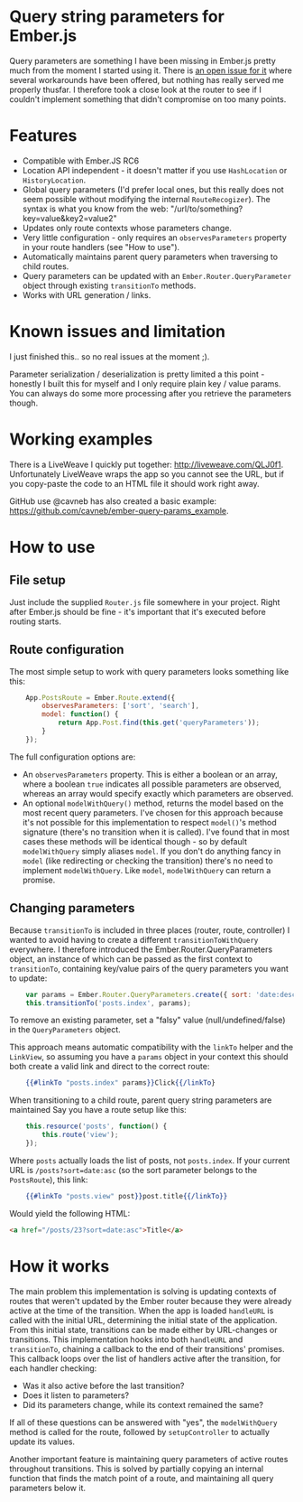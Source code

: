 # Query string parameters for Ember.js

Query parameters are something I have been missing in Ember.js
pretty much from the moment I started using it. There is
[an open issue for it](https://github.com/emberjs/ember.js/issues/1773)
where several workarounds have been offered, but nothing
has really served me properly thusfar. I therefore took a
close look at the router to see if I couldn't implement something
that didn't compromise on too many points.

# Features
- Compatible with Ember.JS RC6
- Location API independent - it doesn't matter if you use `HashLocation` or `HistoryLocation`.
- Global query parameters (I'd prefer local ones, but this really does not
  seem possible without modifying the internal `RouteRecogizer`). The syntax
  is what you know from the web: "/url/to/something?key=value&key2=value2"
- Updates only route contexts whose parameters change.
- Very little configuration - only requires an `observesParameters` property
  in your route handlers (see "How to use").
- Automatically maintains parent query parameters when traversing to child routes.
- Query parameters can be updated with an `Ember.Router.QueryParameter` object
  through existing `transitionTo` methods.
- Works with URL generation / links.

# Known issues and limitation
I just finished this.. so no real issues at the moment ;).

Parameter serialization / deserialization is pretty limited
a this point - honestly I built this for myself and I only
require plain key / value params. You can always do some
more processing after you retrieve the parameters though.

# Working examples
There is a LiveWeave I quickly put together: http://liveweave.com/QLJ0f1. Unfortunately LiveWeave wraps the app
so you cannot see the URL, but if you copy-paste the code to an HTML file it should work right away.

GitHub use @cavneb has also created a basic example: https://github.com/cavneb/ember-query-params_example.

# How to use
## File setup
Just include the supplied `Router.js` file somewhere in your project. Right after Ember.js should be fine -
it's important that it's executed before routing starts.

## Route configuration
The most simple setup to work with query parameters
looks something like this:

```js
	App.PostsRoute = Ember.Route.extend({
		observesParameters: ['sort', 'search'],
		model: function() {
			return App.Post.find(this.get('queryParameters'));
		}
	});
```

The full configuration options are:

- An `observesParameters` property. This is either a
  boolean or an array, where a boolean `true` indicates
  all possible parameters are observed, whereas an array would
  specify exactly which parameters are observed.
- An optional `modelWithQuery()` method, returns the
  model based on the most recent query parameters.
  I've chosen for this approach because it's not possible
  for this implementation to respect `model()`'s method
  signature (there's no transition when it is called).
  I've found that in most cases these methods will be
  identical though - so by default `modelWithQuery`
  simply aliases `model`. If you don't do anything fancy
  in `model` (like redirecting or checking the transition)
  there's no need to implement `modelWithQuery`. Like
  `model`, `modelWithQuery` can return a promise.

## Changing parameters
Because `transitionTo` is included in three places (router, route, controller)
I wanted to avoid having to create a different `transitionToWithQuery`
everywhere. I therefore introduced the Ember.Router.QueryParameters object,
an instance of which can be passed as the first context to `transitionTo`,
containing key/value pairs of the query parameters you want to update:

```js
	var params = Ember.Router.QueryParameters.create({ sort: 'date:desc' });
	this.transitionTo('posts.index', params);
```

To remove an existing parameter, set a "falsy" value (null/undefined/false)
in the `QueryParameters` object.

This approach means automatic compatibility with the `linkTo` helper and the `LinkView`,
so assuming you have a `params` object in your context this should both create a valid
link and direct to the correct route:

```handlebars
	{{#linkTo "posts.index" params}}Click{{/linkTo}
```

When transitioning to a child route, parent query string parameters are maintained
Say you have a route setup like this:

```js
	this.resource('posts', function() {
		this.route('view');
	});
```

Where `posts` actually loads the list of posts, not `posts.index`. If your current
URL is `/posts?sort=date:asc` (so the sort parameter belongs to the `PostsRoute`),
this link:

```handlebars
	{{#linkTo "posts.view" post}}post.title{{/linkTo}}
```

Would yield the following HTML:
```html
<a href="/posts/23?sort=date:asc">Title</a>
```

# How it works
The main problem this implementation is solving is updating contexts of routes
that weren't updated by the Ember router because they were already active
at the time of the transition.  When the app is loaded
`handleURL` is called with the initial URL, determining the
initial state of the application. From this initial state,
transitions can be made either by URL-changes or transitions.
This implementation hooks into both `handleURL` and `transitionTo`, chaining
a callback to the end of their transitions' promises. This callback loops
over the list of handlers active after the transition, for each handler checking:

- Was it also active before the last transition?
- Does it listen to parameters?
- Did its parameters change, while its context remained the same?

If all of these questions can be answered with "yes", the `modelWithQuery`
method is called for the route, followed by `setupController` to actually
update its values.

Another important feature is maintaining query parameters of active routes
throughout transitions. This is solved by partially copying an internal
function that finds the match point of a route, and maintaining all query
parameters below it.
